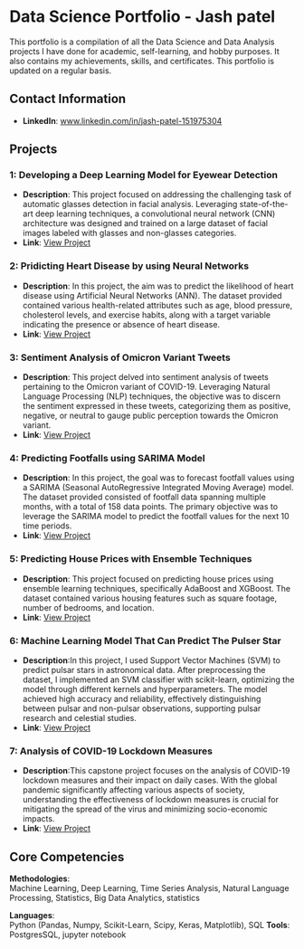 # Data Science Portfolio - Jash patel

This portfolio is a compilation of all the Data Science and Data Analysis projects I have done for academic, self-learning, and hobby purposes. It also contains my achievements, skills, and certificates. This portfolio is updated on a regular basis.

## Contact Information
- **LinkedIn**: www.linkedin.com/in/jash-patel-151975304

## Projects

### 1: Developing a Deep Learning Model for Eyewear Detection
- **Description**: This project focused on addressing the challenging task of automatic glasses detection in facial analysis. Leveraging state-of-the-art deep learning techniques, a convolutional neural network (CNN) architecture was designed and trained on a large dataset of facial images labeled with glasses and non-glasses categories.
- **Link**: [View Project](https://github.com/archd3sai/Portfolio/blob/main/Project1/sales_forecasting.ipynb)



### 2: Pridicting Heart Disease by using Neural Networks
- **Description**: In this project, the aim was to predict the likelihood of heart disease using Artificial Neural Networks (ANN). The dataset provided contained various health-related attributes such as age, blood pressure, cholesterol levels, and exercise habits, along with a target variable indicating the presence or absence of heart disease.
- **Link**: [View Project](https://github.com/archd3sai/Portfolio/blob/main/Project2/customer_segmentation.ipynb)



### 3: Sentiment Analysis of Omicron Variant Tweets
- **Description**: This project delved into sentiment analysis of tweets pertaining to the Omicron variant of COVID-19. Leveraging Natural Language Processing (NLP) techniques, the objective was to discern the sentiment expressed in these tweets, categorizing them as positive, negative, or neutral to gauge public perception towards the Omicron variant.
- **Link**: [View Project](https://github.com/archd3sai/Portfolio/blob/main/Project2/customer_segmentation.ipynb)



### 4: Predicting Footfalls using SARIMA Model
- **Description**: In this project, the goal was to forecast footfall values using a SARIMA (Seasonal AutoRegressive Integrated Moving Average) model. The dataset provided consisted of footfall data spanning multiple months, with a total of 158 data points. The primary objective was to leverage the SARIMA model to predict the footfall values for the next 10 time periods.
- **Link**: [View Project](https://github.com/archd3sai/Portfolio/blob/main/Project1/sales_forecasting.ipynb)



### 5: Predicting House Prices with Ensemble Techniques
- **Description**: This project focused on predicting house prices using ensemble learning techniques, specifically AdaBoost and XGBoost. The dataset contained various housing features such as square footage, number of bedrooms, and location.
- **Link**: [View Project](https://github.com/archd3sai/Portfolio/blob/main/Project1/sales_forecasting.ipynb)



### 6: Machine Learning Model That Can Predict The Pulser Star
- **Description**:In this project, I used Support Vector Machines (SVM) to predict pulsar stars in astronomical data. After preprocessing the dataset, I implemented an SVM classifier with scikit-learn, optimizing the model through different kernels and hyperparameters. The model achieved high accuracy and reliability, effectively distinguishing between pulsar and non-pulsar observations, supporting pulsar research and celestial studies.
- **Link**: [View Project](https://github.com/archd3sai/Portfolio/blob/main/Project1/sales_forecasting.ipynb)



### 7: Analysis of COVID-19 Lockdown Measures
- **Description**:This capstone project focuses on the analysis of COVID-19 lockdown measures and their impact on daily cases. With the global pandemic significantly affecting various aspects of society, understanding the effectiveness of lockdown measures is crucial for mitigating the spread of the virus and minimizing socio-economic impacts.
- **Link**: [View Project](https://github.com/archd3sai/Portfolio/blob/main/Project1/sales_forecasting.ipynb)

## Core Competencies

**Methodologies**:  
Machine Learning, Deep Learning, Time Series Analysis, Natural Language Processing, Statistics, Big Data Analytics, statistics

**Languages**:  
Python (Pandas, Numpy, Scikit-Learn, Scipy, Keras, Matplotlib), SQL
**Tools**:  
PostgresSQL, jupyter notebook
